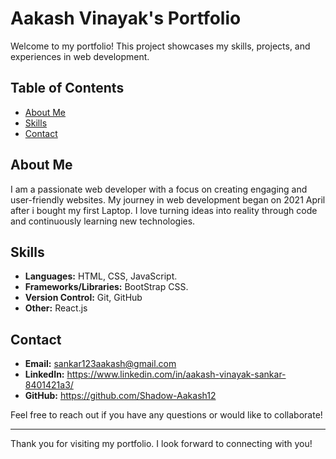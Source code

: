 # Aakash Vinayak's Portfolio

Welcome to my portfolio! This project showcases my skills, projects, and experiences in web development.

## Table of Contents

- [About Me](#about-me)
- [Skills](#skills)
- [Contact](#contact)

## About Me

I am a passionate web developer with a focus on creating engaging and user-friendly websites. My journey in web development began 
on 2021 April after i bought my first Laptop. I love turning ideas into reality through code and continuously learning new technologies.

## Skills

- **Languages:** HTML, CSS, JavaScript.
- **Frameworks/Libraries:** BootStrap CSS.
- **Version Control:** Git, GitHub
- **Other:** React.js

## Contact

- **Email:** sankar123aakash@gmail.com
- **LinkedIn:** https://www.linkedin.com/in/aakash-vinayak-sankar-8401421a3/
- **GitHub:** https://github.com/Shadow-Aakash12

Feel free to reach out if you have any questions or would like to collaborate!

---

Thank you for visiting my portfolio. I look forward to connecting with you!
